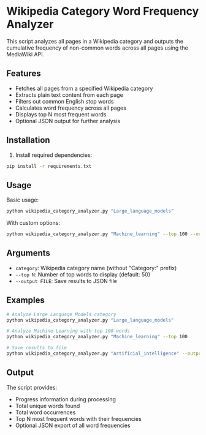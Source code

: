 # Wikipedia Category Word Frequency Analyzer

This script analyzes all pages in a Wikipedia category and outputs the cumulative frequency of non-common words across all pages using the MediaWiki API.

## Features

- Fetches all pages from a specified Wikipedia category
- Extracts plain text content from each page
- Filters out common English stop words
- Calculates word frequency across all pages
- Displays top N most frequent words
- Optional JSON output for further analysis

## Installation

1. Install required dependencies:
```bash
pip install -r requirements.txt
```

## Usage

Basic usage:
```bash
python wikipedia_category_analyzer.py "Large_language_models"
```

With custom options:
```bash
python wikipedia_category_analyzer.py "Machine_learning" --top 100 --output results.json
```

## Arguments

- `category`: Wikipedia category name (without "Category:" prefix)
- `--top N`: Number of top words to display (default: 50)
- `--output FILE`: Save results to JSON file

## Examples

```bash
# Analyze Large Language Models category
python wikipedia_category_analyzer.py "Large_language_models"

# Analyze Machine Learning with top 100 words
python wikipedia_category_analyzer.py "Machine_learning" --top 100

# Save results to file
python wikipedia_category_analyzer.py "Artificial_intelligence" --output ai_words.json
```

## Output

The script provides:
- Progress information during processing
- Total unique words found
- Total word occurrences
- Top N most frequent words with their frequencies
- Optional JSON export of all word frequencies
